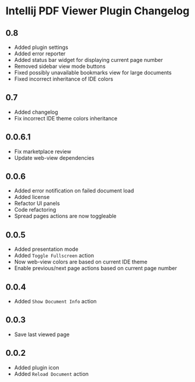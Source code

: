 # Intellij PDF Viewer Plugin Changelog

## 0.8
- Added plugin settings
- Added error reporter
- Added status bar widget for displaying current page number
- Removed sidebar view mode buttons
- Fixed possibly unavailable bookmarks view for large documents
- Fixed incorrect inheritance of IDE colors

## 0.7
- Added changelog
- Fix incorrect IDE theme colors inheritance

## 0.0.6.1
- Fix marketplace review
- Update web-view dependencies

## 0.0.6
- Added error notification on failed document load
- Added license
- Refactor UI panels
- Code refactoring
- Spread pages actions are now toggleable

## 0.0.5
- Added presentation mode
- Added `Toggle Fullscreen` action
- Now web-view colors are based on current IDE theme
- Enable previous/next page actions based on current page number

## 0.0.4
- Added `Show Document Info` action

## 0.0.3
- Save last viewed page

## 0.0.2
- Added plugin icon
- Added `Reload Document` action
